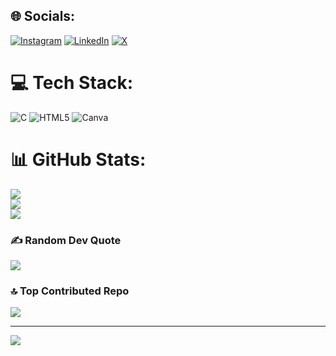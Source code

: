 
## 🌐 Socials:
[![Instagram](https://img.shields.io/badge/Instagram-%23E4405F.svg?logo=Instagram&logoColor=white)](https://instagram.com/anand_857a) [![LinkedIn](https://img.shields.io/badge/LinkedIn-%230077B5.svg?logo=linkedin&logoColor=white)](https://linkedin.com/in/arindam-anand-872a28320) [![X](https://img.shields.io/badge/X-black.svg?logo=X&logoColor=white)](https://x.com/@anand857a) 

# 💻 Tech Stack:
![C](https://img.shields.io/badge/c-%2300599C.svg?style=flat&logo=c&logoColor=white) ![HTML5](https://img.shields.io/badge/html5-%23E34F26.svg?style=flat&logo=html5&logoColor=white) ![Canva](https://img.shields.io/badge/Canva-%2300C4CC.svg?style=flat&logo=Canva&logoColor=white)
# 📊 GitHub Stats:
![](https://github-readme-stats.vercel.app/api?username=anand857a&theme=prussian&hide_border=false&include_all_commits=false&count_private=false)<br/>
![](https://github-readme-streak-stats.herokuapp.com/?user=anand857a&theme=prussian&hide_border=false)<br/>
![](https://github-readme-stats.vercel.app/api/top-langs/?username=anand857a&theme=prussian&hide_border=false&include_all_commits=false&count_private=false&layout=compact)

### ✍️ Random Dev Quote
![](https://quotes-github-readme.vercel.app/api?type=horizontal&theme=tokyonight)

### 🔝 Top Contributed Repo
![](https://github-contributor-stats.vercel.app/api?username=anand857a&limit=5&theme=prussian&combine_all_yearly_contributions=true)

---
[![](https://visitcount.itsvg.in/api?id=anand857a&icon=9&color=0)](https://visitcount.itsvg.in)

<!-- Proudly created with GPRM ( https://gprm.itsvg.in ) -->
